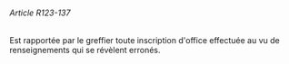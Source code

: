 ###### Article R123-137

Est rapportée par le greffier toute inscription d'office effectuée au vu de renseignements qui se révèlent erronés.

